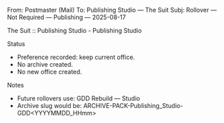From: Postmaster (Mail)
To: Publishing Studio — The Suit
Subj: Rollover — Not Required — Publishing — 2025-08-17

The Suit :: Publishing Studio - Publishing Studio

Status
- Preference recorded: keep current office.
- No archive created.
- No new office created.

Notes
- Future rollovers use: GDD Rebuild <YYYY-MM-DD HHmm ET> — Studio
- Archive slug would be: ARCHIVE-PACK-Publishing_Studio-
GDD<YYYYMMDD_HHmm>
